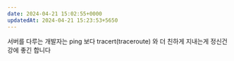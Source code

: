```yaml
---
date: 2024-04-21 15:02:55+0000
updatedAt: 2024-04-21 15:23:53+5650
---
```

서버를 다루는 개발자는 ping 보다 
tracert(traceroute) 와 더 친하게 지내는게
정신건강에 좋긴 합니다